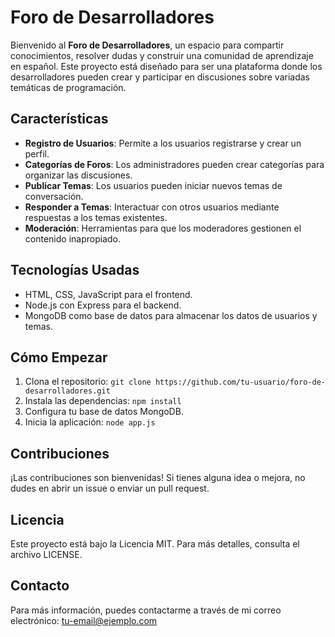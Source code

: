 # Foro de Desarrolladores

Bienvenido al **Foro de Desarrolladores**, un espacio para compartir conocimientos, resolver dudas y construir una comunidad de aprendizaje en español. Este proyecto está diseñado para ser una plataforma donde los desarrolladores pueden crear y participar en discusiones sobre variadas temáticas de programación.

## Características
- **Registro de Usuarios**: Permite a los usuarios registrarse y crear un perfil.
- **Categorías de Foros**: Los administradores pueden crear categorías para organizar las discusiones.
- **Publicar Temas**: Los usuarios pueden iniciar nuevos temas de conversación.
- **Responder a Temas**: Interactuar con otros usuarios mediante respuestas a los temas existentes.
- **Moderación**: Herramientas para que los moderadores gestionen el contenido inapropiado.

## Tecnologías Usadas
- HTML, CSS, JavaScript para el frontend.
- Node.js con Express para el backend.
- MongoDB como base de datos para almacenar los datos de usuarios y temas.

## Cómo Empezar
1. Clona el repositorio: `git clone https://github.com/tu-usuario/foro-de-desarrolladores.git`
2. Instala las dependencias: `npm install`
3. Configura tu base de datos MongoDB.
4. Inicia la aplicación: `node app.js`

## Contribuciones
¡Las contribuciones son bienvenidas! Si tienes alguna idea o mejora, no dudes en abrir un issue o enviar un pull request.

## Licencia
Este proyecto está bajo la Licencia MIT. Para más detalles, consulta el archivo LICENSE.

## Contacto
Para más información, puedes contactarme a través de mi correo electrónico: tu-email@ejemplo.com
